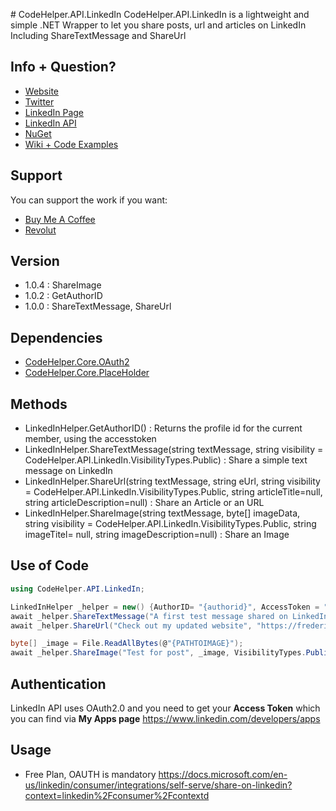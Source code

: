 ﻿﻿# CodeHelper.API.LinkedIn
CodeHelper.API.LinkedIn is a lightweight and simple .NET Wrapper to let you share posts, url and articles on LinkedIn
Including ShareTextMessage and ShareUrl
		
## Info + Question?
* [Website](https://frederik.today/codehelper/)
* [Twitter](https://twitter.com/@frederik_vl/)
* [LinkedIn Page](https://www.linkedin.com/company/codehelper-dotnet/)
* [LinkedIn API](https://docs.microsoft.com/en-us/linkedin/consumer/integrations/self-serve/share-on-linkedin?context=linkedin%2Fconsumer%2Fcontext)
* [NuGet](https://www.nuget.org/packages/CodeHelper.API.LinkedIN)
* [Wiki + Code Examples](https://github.com/frederikvanlierde/CodeHelper.API.LinkedIn/wiki)

## Support
You can support the work if you want:
* [Buy Me A Coffee](https://www.buymeacoffee.com/codehelper.net)
* [Revolut](https://revolut.me/frederwa9)


## Version
* 1.0.4 : ShareImage
* 1.0.2 : GetAuthorID
* 1.0.0 : ShareTextMessage, ShareUrl


## Dependencies
* [CodeHelper.Core.OAuth2](https://www.nuget.org/packages/CodeHelper.Core.OAuth2)
* [CodeHelper.Core.PlaceHolder](https://www.nuget.org/packages/CodeHelper.Core.PlaceHolder)
		

## Methods
* LinkedInHelper.GetAuthorID() : Returns the profile id for the current member, using the accesstoken
* LinkedInHelper.ShareTextMessage(string textMessage, string visibility = CodeHelper.API.LinkedIn.VisibilityTypes.Public) : Share a simple text message on LinkedIn
* LinkedInHelper.ShareUrl(string textMessage, string eUrl, string visibility = CodeHelper.API.LinkedIn.VisibilityTypes.Public,  string articleTitle=null, string articleDescription=null) : Share an Article or an URL 
* LinkedInHelper.ShareImage(string textMessage, byte[] imageData,  string visibility = CodeHelper.API.LinkedIn.VisibilityTypes.Public, string imageTitel= null, string imageDescription=null) : Share an Image 


## Use of Code	
 ```csharp
using CodeHelper.API.LinkedIn;

LinkedInHelper _helper = new() {AuthorID= "{authorid}", AccessToken = "{accesstoken}" };
await _helper.ShareTextMessage("A first test message shared on LinkedIn");
await _helper.ShareUrl("Check out my updated website", "https://frederik.today/", VisibilityTypes.Public, "Frederik Today", "My Upated Webiste") ;

byte[] _image = File.ReadAllBytes(@"{PATHTOIMAGE}");
await _helper.ShareImage("Test for post", _image, VisibilityTypes.Public, "My Image Title", "MyImage Description");
```


## Authentication
LinkedIn API uses OAuth2.0 and you need to get your **Access Token** which you can find via  **My Apps page** <https://www.linkedin.com/developers/apps>


## Usage
* Free Plan, OAUTH is mandatory <https://docs.microsoft.com/en-us/linkedin/consumer/integrations/self-serve/share-on-linkedin?context=linkedin%2Fconsumer%2Fcontextd>
